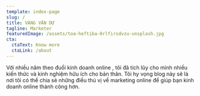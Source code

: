 ```yaml
---
template: index-page
slug: /
title: VÀNG VĂN DỰ
tagline: Marketer
featuredImage: /assets/toa-heftiba-0rlfirsdvzu-unsplash.jpg
cta:
  ctaText: Know more
  ctaLink: /about
---
```


Với nhiều năm theo đuổi kinh doanh online , tôi đã tích lũy cho mình nhiều kiến thức và kinh nghiệm hữu ích cho bản thân. Tôi hy vọng blog này sẽ là nơi tôi có thể chia sẻ những điều thú vị về marketing online để giúp bạn kinh doanh online thành công hơn. 
